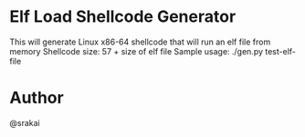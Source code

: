 # Elf Load Shellcode Generator
This will generate Linux x86-64 shellcode that will run an elf file from memory
Shellcode size: 57 + size of elf file
Sample usage: ./gen.py test-elf-file

# Author
@srakai
